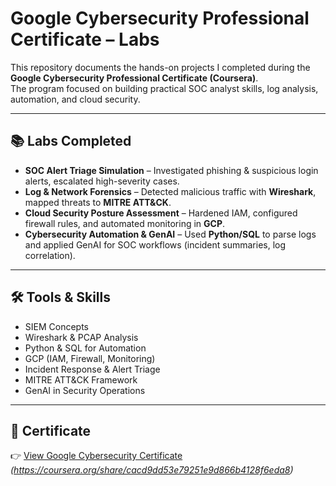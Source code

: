 # Google Cybersecurity Professional Certificate – Labs  

This repository documents the hands-on projects I completed during the **Google Cybersecurity Professional Certificate (Coursera)**.  
The program focused on building practical SOC analyst skills, log analysis, automation, and cloud security.  

---

## 📚 Labs Completed  

- **SOC Alert Triage Simulation** – Investigated phishing & suspicious login alerts, escalated high-severity cases.  
- **Log & Network Forensics** – Detected malicious traffic with **Wireshark**, mapped threats to **MITRE ATT&CK**.  
- **Cloud Security Posture Assessment** – Hardened IAM, configured firewall rules, and automated monitoring in **GCP**.  
- **Cybersecurity Automation & GenAI** – Used **Python/SQL** to parse logs and applied GenAI for SOC workflows (incident summaries, log correlation).  

---

## 🛠️ Tools & Skills  

- SIEM Concepts  
- Wireshark & PCAP Analysis  
- Python & SQL for Automation  
- GCP (IAM, Firewall, Monitoring)  
- Incident Response & Alert Triage  
- MITRE ATT&CK Framework  
- GenAI in Security Operations  

---

## 📄 Certificate  

👉 [View Google Cybersecurity Certificate](#) *(https://coursera.org/share/cacd9dd53e79251e9d866b4128f6eda8)*  
